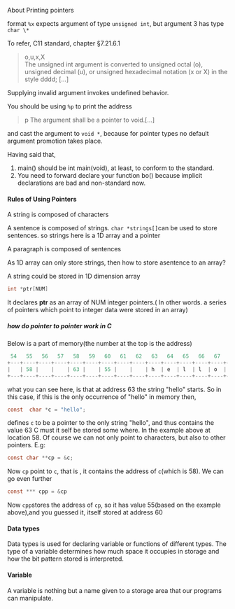  About Printing pointers

 format `%x` expects argument of type `unsigned int`, but argument 3 has type `char \*`

 To refer, C11 standard, chapter §7.21.6.1

>  o,u,x,X  
The unsigned int argument is converted to unsigned octal (o), unsigned decimal (u), or unsigned hexadecimal notation (x or X) in the style dddd; [...]

Supplying invalid argument invokes undefined behavior.

You should be using `%p` to print the address

> p The argument shall be a pointer to void.[...]

and cast the argument to `void *`, because for pointer types no default argument promotion takes place.

Having said that,

1. main() should be int main(void), at least, to conform to the standard.
2. You need to forward declare your function bo() because implicit declarations are bad and non-standard now.

#### Rules of Using Pointers
A string is composed of characters

A sentence is composed of strings. `char *strings[]`can be used to store sentences. so strings here is a 1D array and a pointer   

A paragraph is composed of sentences

As 1D array can only store strings, then how to store asentence to an array?

A  string could be stored in 1D dimension array

```c
int *ptr[NUM]
```
It declares **ptr** as an array of NUM integer pointers.( In other words. a series of pointers which point to integer data were stored in an array)

##### how do pointer to pointer work in C
Below is a part of memory(the number at the top is the address)
```c
 54   55   56   57   58   59   60   61   62   63   64   65   66   67   68   69
+---+----+----+----+----+----+----+----+----+----+----+----+----+----+----+----+
|   | 58 |    |    | 63 |    | 55 |    |    | h  | e  | l  | l  | o  | \0 |    |
+---+----+----+----+----+----+----+----+----+----+----+----+----+----+----+----+
```
what you can see here, is that at address 63 the string "hello" starts. So in this case, if this is the only occurrence of "hello" in memory then,
```c
const  char *c = "hello";
```
defines `c` to be a pointer to the only string "hello", and thus contains the value 63
C must it self be stored some where. In the example above at location 58. Of course we can not only point to characters, but also to other pointers. E.g:
```c
const char **cp = &c;
```
Now `cp` point to `c`, that is , it contains the address of `c`(which is 58). We can go even further
```c
const *** cpp = &cp
```
Now `cpp`stores the address of `cp`, so it has value 55(based on the example above),and you guessed it, itself stored at address 60

#### Data types
Data types is used for declaring variable or functions of different types.
The type of a variable determines how much space it occupies in storage and how the bit pattern stored is interpreted.
#### Variable
A  variable is nothing but a name given to a storage area that our programs can manipulate.
